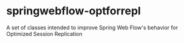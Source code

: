 # springwebflow-optforrepl
A set of classes intended to improve Spring Web Flow's behavior for Optimized Session Replication
